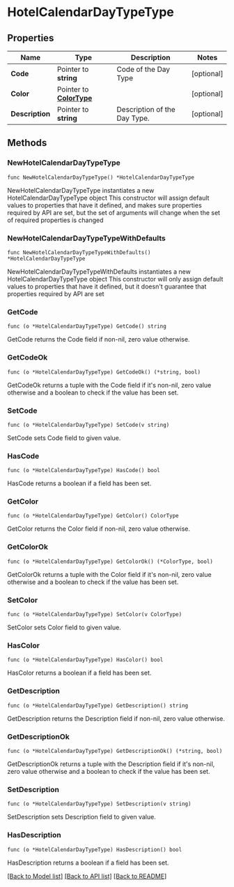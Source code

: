 # HotelCalendarDayTypeType

## Properties

Name | Type | Description | Notes
------------ | ------------- | ------------- | -------------
**Code** | Pointer to **string** | Code of the Day Type | [optional] 
**Color** | Pointer to [**ColorType**](ColorType.md) |  | [optional] 
**Description** | Pointer to **string** | Description of the Day Type. | [optional] 

## Methods

### NewHotelCalendarDayTypeType

`func NewHotelCalendarDayTypeType() *HotelCalendarDayTypeType`

NewHotelCalendarDayTypeType instantiates a new HotelCalendarDayTypeType object
This constructor will assign default values to properties that have it defined,
and makes sure properties required by API are set, but the set of arguments
will change when the set of required properties is changed

### NewHotelCalendarDayTypeTypeWithDefaults

`func NewHotelCalendarDayTypeTypeWithDefaults() *HotelCalendarDayTypeType`

NewHotelCalendarDayTypeTypeWithDefaults instantiates a new HotelCalendarDayTypeType object
This constructor will only assign default values to properties that have it defined,
but it doesn't guarantee that properties required by API are set

### GetCode

`func (o *HotelCalendarDayTypeType) GetCode() string`

GetCode returns the Code field if non-nil, zero value otherwise.

### GetCodeOk

`func (o *HotelCalendarDayTypeType) GetCodeOk() (*string, bool)`

GetCodeOk returns a tuple with the Code field if it's non-nil, zero value otherwise
and a boolean to check if the value has been set.

### SetCode

`func (o *HotelCalendarDayTypeType) SetCode(v string)`

SetCode sets Code field to given value.

### HasCode

`func (o *HotelCalendarDayTypeType) HasCode() bool`

HasCode returns a boolean if a field has been set.

### GetColor

`func (o *HotelCalendarDayTypeType) GetColor() ColorType`

GetColor returns the Color field if non-nil, zero value otherwise.

### GetColorOk

`func (o *HotelCalendarDayTypeType) GetColorOk() (*ColorType, bool)`

GetColorOk returns a tuple with the Color field if it's non-nil, zero value otherwise
and a boolean to check if the value has been set.

### SetColor

`func (o *HotelCalendarDayTypeType) SetColor(v ColorType)`

SetColor sets Color field to given value.

### HasColor

`func (o *HotelCalendarDayTypeType) HasColor() bool`

HasColor returns a boolean if a field has been set.

### GetDescription

`func (o *HotelCalendarDayTypeType) GetDescription() string`

GetDescription returns the Description field if non-nil, zero value otherwise.

### GetDescriptionOk

`func (o *HotelCalendarDayTypeType) GetDescriptionOk() (*string, bool)`

GetDescriptionOk returns a tuple with the Description field if it's non-nil, zero value otherwise
and a boolean to check if the value has been set.

### SetDescription

`func (o *HotelCalendarDayTypeType) SetDescription(v string)`

SetDescription sets Description field to given value.

### HasDescription

`func (o *HotelCalendarDayTypeType) HasDescription() bool`

HasDescription returns a boolean if a field has been set.


[[Back to Model list]](../README.md#documentation-for-models) [[Back to API list]](../README.md#documentation-for-api-endpoints) [[Back to README]](../README.md)


